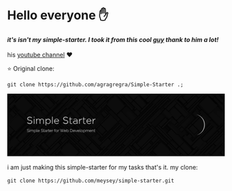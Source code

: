 # Hello everyone :raised_hand:
#### _it's isn't my simple-starter. I took it from this cool [guy](https://github.com/agragregra)  thank to him a lot!_
his [youtube channel](https://www.youtube.com/c/WebDesignMaster) :heart:

:star: Original clone:
```
git clone https://github.com/agragregra/Simple-Starter .; 
```

![alt text](https://raw.githubusercontent.com/agragregra/Simple-Starter/main/images/preview.png)

i am just making this simple-starter for my tasks that's it.
my clone:
```
git clone https://github.com/meysey/simple-starter.git
```
